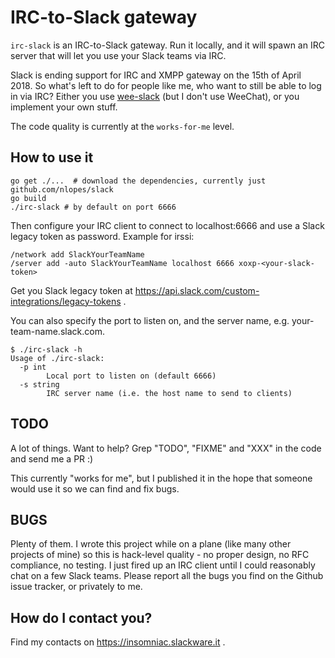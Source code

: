 # IRC-to-Slack gateway

`irc-slack` is an IRC-to-Slack gateway. Run it locally, and it will spawn an IRC
server that will let you use your Slack teams via IRC.

Slack is ending support for IRC and XMPP gateway on the 15th of April 2018. So
what's left to do for people like me, who want to still be able to log in via
IRC? Either you use [wee-slack](https://github.com/wee-slack/wee-slack) (but I
don't use WeeChat), or you implement your own stuff.

The code quality is currently at the `works-for-me` level.

## How to use it

```
go get ./...  # download the dependencies, currently just github.com/nlopes/slack
go build
./irc-slack # by default on port 6666
```

Then configure your IRC client to connect to localhost:6666 and use a Slack legacy token as password. Example for irssi:

```
/network add SlackYourTeamName
/server add -auto SlackYourTeamName localhost 6666 xoxp-<your-slack-token>
```

Get you Slack legacy token at https://api.slack.com/custom-integrations/legacy-tokens .


You can also specify the port to listen on, and the server name, e.g.
your-team-name.slack.com.

```
$ ./irc-slack -h
Usage of ./irc-slack:
  -p int
        Local port to listen on (default 6666)
  -s string
        IRC server name (i.e. the host name to send to clients)
```


## TODO

A lot of things. Want to help? Grep "TODO", "FIXME" and "XXX" in the code and send me a PR :)

This currently "works for me", but I published it in the hope that someone would use it so we can find and fix bugs.

## BUGS

Plenty of them. I wrote this project while on a plane (like many other projects of mine) so this is hack-level quality - no proper design, no RFC compliance, no testing. I just fired up an IRC client until I could reasonably chat on a few Slack teams. Please report all the bugs you find on the Github issue tracker, or privately to me.

## How do I contact you?

Find my contacts on https://insomniac.slackware.it .


